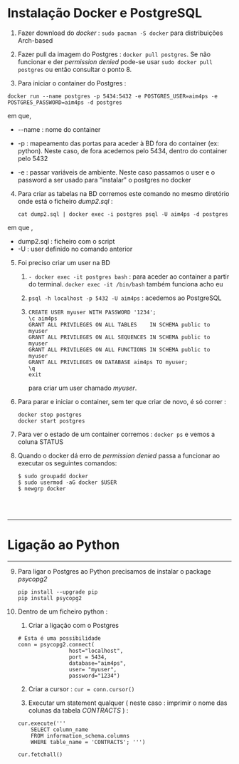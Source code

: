 # Instalação Docker e PostgreSQL

1. Fazer download do *docker* : `sudo pacman -S docker` para distribuições Arch-based 

2. Fazer pull da imagem do Postgres : `docker pull postgres`. Se não funcionar e der *permission denied* pode-se usar `sudo docker pull postgres` ou então consultar o ponto 8.

3. Para iniciar o container do Postgres :  

``` 
docker run --name postgres -p 5434:5432 -e POSTGRES_USER=aim4ps -e POSTGRES_PASSWORD=aim4ps -d postgres
```

em que,

* --name : nome do container

* -p : mapeamento das portas para aceder à BD fora do container (ex: python). Neste caso, de fora acedemos pelo 5434, dentro do container pelo 5432

* -e : passar variáveis de ambiente. Neste caso passamos o user e o password a ser usado para "instalar" o postgres no docker


4. Para criar as tabelas na BD corremos este comando no mesmo diretório onde está o ficheiro *dump2.sql* :

    ``` cat dump2.sql | docker exec -i postgres psql -U aim4ps -d postgres ```

em que ,
* dump2.sql : ficheiro com o script
* -U : user definido no comando anterior



5. Foi preciso criar um user na BD
    1. `- docker exec -it postgres bash` : para aceder ao container a partir do terminal. `docker exec -it /bin/bash` também funciona acho eu
  
    2. `psql -h localhost -p 5432 -U aim4ps` : acedemos ao PostgreSQL
  
    3. ```
       CREATE USER myuser WITH PASSWORD '1234';
       \c aim4ps
       GRANT ALL PRIVILEGES ON ALL TABLES    IN SCHEMA public to myuser 
       GRANT ALL PRIVILEGES ON ALL SEQUENCES IN SCHEMA public to myuser
       GRANT ALL PRIVILEGES ON ALL FUNCTIONS IN SCHEMA public to myuser
       GRANT ALL PRIVILEGES ON DATABASE aim4ps TO myuser;
       \q
       exit
       ```
       para criar um user chamado *myuser*. 

6. Para parar e iniciar o container, sem ter que criar de novo, é só correr : 
    ``` 
    docker stop postgres
    docker start postgres
    ```
7. Para ver o estado de um container corremos : `docker ps` e vemos a coluna STATUS


8. Quando o docker dá erro de *permission denied* passa a funcionar ao executar os seguintes comandos: 
    ```
    $ sudo groupadd docker
    $ sudo usermod -aG docker $USER
    $ newgrp docker   
    ```
<br> 

<br>

***

# Ligação ao Python

***

9. Para ligar o Postgres ao Python precisamos de instalar o package *psycopg2*

    ```
    pip install --upgrade pip
    pip install psycopg2
    ```


10. Dentro de um ficheiro python :

    1. Criar a ligação com o Postgres
    
    ```
    # Esta é uma possibilidade
    conn = psycopg2.connect(
                    host="localhost",
                    port = 5434,
                    database="aim4ps",
                    user= "myuser",
                    password="1234")
    ```

    2. Criar  a cursor : `cur = conn.cursor()`
    
    3. Executar um statement qualquer ( neste caso : imprimir o nome das colunas da tabela *CONTRACTS* ) : 
        
    ```
    cur.execute('''
        SELECT column_name
        FROM information_schema.columns
        WHERE table_name = 'CONTRACTS'; ''')

    cur.fetchall()
    ```






